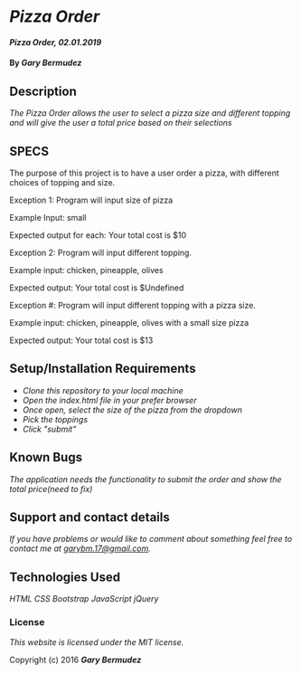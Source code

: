 # _Pizza Order_

#### _Pizza Order, 02.01.2019_

#### By _**Gary Bermudez**_

## Description

_The Pizza Order allows the user to select a pizza size and different topping and will give the user a total price based on their selections_
## SPECS
The purpose of this project is to have a user order a pizza, with different choices of topping and size.

Exception 1: Program will input size of pizza

Example Input: small

Expected output for each: Your total cost is $10

Exception 2: Program will input different topping.

Example input: chicken, pineapple, olives

Expected output: Your total cost is $Undefined

Exception #: Program will input different topping with a pizza size.

Example input: chicken, pineapple, olives with a small size pizza

Expected output: Your total cost is $13
## Setup/Installation Requirements

* _Clone this repository to your local machine_
* _Open the index.html file in your prefer browser_
* _Once open, select the size of the pizza from the dropdown_
* _Pick the toppings_
* _Click "submit"_



## Known Bugs

_The application needs the functionality to submit the order and show the total price(need to fix)_

## Support and contact details

_If you have problems or would like to comment about something feel free to contact me at garybm.17@gmail.com._

## Technologies Used
_HTML_
_CSS_
_Bootstrap_
_JavaScript_
_jQuery_


### License

*This website is licensed under the MIT license.*

Copyright (c) 2016 **_Gary Bermudez_**
